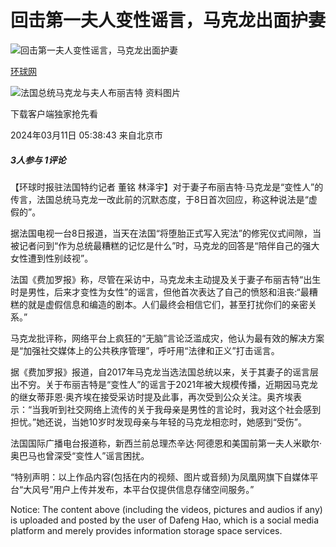 # 回击第一夫人变性谣言，马克龙出面护妻

![回击第一夫人变性谣言，马克龙出面护妻](//d.ifengimg.com/w121_h75_q90/x0.ifengimg.com/res/2024/A497B84B8EE41BB91672CC07CD144669B4E4D9A8_size68_w739_h415.jpg)

[环球网](https://ishare.ifeng.com/mediaShare/home/767468/media)

![法国总统马克龙与夫人布丽吉特 资料图片](https://x0.ifengimg.com/res/2024/A497B84B8EE41BB91672CC07CD144669B4E4D9A8_size68_w739_h415.jpg)

下载客户端独家抢先看

2024年03月11日 05:38:43 来自北京市

##### 3人参与 1评论

【环球时报驻法国特约记者 董铭 林泽宇】对于妻子布丽吉特·马克龙是“变性人”的传言，法国总统马克龙一改此前的沉默态度，于8日首次回应，称这种说法是“虚假的”。

据法国电视一台8日报道，当天在法国“将堕胎正式写入宪法”的修宪仪式间隙，当被记者问到“作为总统最糟糕的记忆是什么”时，马克龙的回答是“陪伴自己的强大女性遭到性别歧视”。

法国《费加罗报》称，尽管在采访中，马克龙未主动提及关于妻子布丽吉特“出生时是男性，后来才变性为女性”的谣言，但他首次表达了自己的愤怒和沮丧:“最糟糕的就是虚假信息和编造的剧本。人们最终会相信它们，甚至打扰你们的亲密关系。”

马克龙批评称，网络平台上疯狂的“无脑”言论泛滥成灾，他认为最有效的解决方案是“加强社交媒体上的公共秩序管理”，呼吁用“法律和正义”打击谣言。

据《费加罗报》报道，自2017年马克龙当选法国总统以来，关于其妻子的谣言层出不穷。关于布丽吉特是“变性人”的谣言于2021年被大规模传播，近期因马克龙的继女蒂菲恩·奥齐埃在接受采访时提及此事，再次受到公众关注。奥齐埃表示：“当我听到社交网络上流传的关于我母亲是男性的言论时，我对这个社会感到担忧。”她还说，当她10岁时发现母亲与年轻的马克龙相恋时，她感到“受伤”。

法国国际广播电台报道称，新西兰前总理杰辛达·阿德恩和美国前第一夫人米歇尔·奥巴马也曾深受“变性人”谣言困扰。

“特别声明：以上作品内容(包括在内的视频、图片或音频)为凤凰网旗下自媒体平台“大风号”用户上传并发布，本平台仅提供信息存储空间服务。”

Notice: The content above (including the videos, pictures and audios if any) is uploaded and posted by the user of Dafeng Hao, which is a social media platform and merely provides information storage space services.
<!-- tcd_original_link https://news.ifeng.com/c/8Xqvsdf6Fcq -->
